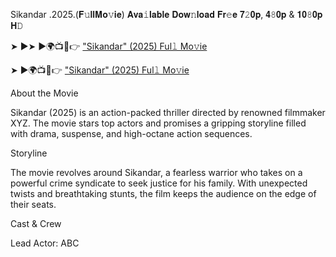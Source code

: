 Sikandar .2025.(𝐅𝚞𝐥𝐥𝐌𝐨𝚟𝐢𝐞) 𝐀𝐯𝐚𝚒𝐥𝐚𝐛𝐥𝐞 𝐃𝐨𝐰𝚗𝐥𝐨𝐚𝐝 𝐅𝐫𝚎𝐞 𝟕𝟸𝟎𝐩, 𝟒𝟾𝟎𝐩 & 𝟏𝟎𝟾𝟎𝐩 𝐇𝙳

➤ ►➤ ►🌍📺📱👉 ["Sikandar" (2025) Ful𝚕 Mo𝚟ie](https://www.1024tera.com/wap/share/filelist?surl=mff03BHhLIXtewY9yAuFQw)

➤ ►🌍📺📱👉 ["Sikandar" (2025) Ful𝚕 Mo𝚟ie](https://www.1024tera.com/wap/share/filelist?surl=mff03BHhLIXtewY9yAuFQw)

About the Movie

Sikandar (2025) is an action-packed thriller directed by renowned filmmaker XYZ. The movie stars top actors and promises a gripping storyline filled with drama, suspense, and high-octane action sequences.

Storyline

The movie revolves around Sikandar, a fearless warrior who takes on a powerful crime syndicate to seek justice for his family. With unexpected twists and breathtaking stunts, the film keeps the audience on the edge of their seats.

Cast & Crew

Lead Actor: ABC


